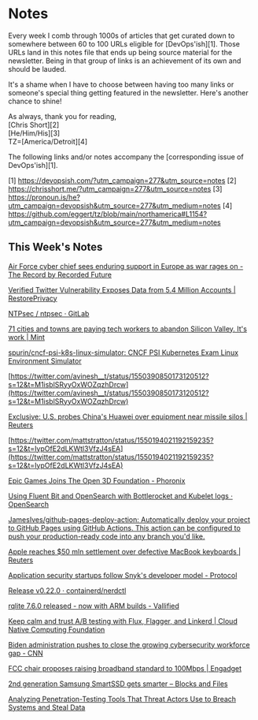 # Notes

Every week I comb through 1000s of articles that get curated down to somewhere between 60 to 100 URLs eligible for [DevOps'ish][1]. Those URLs land in this notes file that ends up being source material for the newsletter. Being in that group of links is an achievement of its own and should be lauded.

It's a shame when I have to choose between having too many links or someone's special thing getting featured in the newsletter. Here's another chance to shine!

As always, thank you for reading,  
[Chris Short][2]  
[He/Him/His][3]  
TZ=[America/Detroit][4]

The following links and/or notes accompany the [corresponding issue of DevOps'ish][1].

[1] https://devopsish.com/?utm_campaign=277&utm_source=notes
[2] https://chrisshort.me/?utm_campaign=277&utm_source=notes
[3] https://pronoun.is/he?utm_campaign=devopsish&utm_source=277&utm_medium=notes
[4] https://github.com/eggert/tz/blob/main/northamerica#L1154?utm_campaign=devopsish&utm_source=277&utm_medium=notes

## This Week's Notes

[Air Force cyber chief sees enduring support in Europe as war rages on - The Record by Recorded Future](https://therecord.media/air-force-cyber-chief-sees-enduring-support-in-europe-as-war-rages-on/)

[Verified Twitter Vulnerability Exposes Data from 5.4 Million Accounts | RestorePrivacy](https://restoreprivacy.com/twitter-vulnerability-exposes-5-million-accounts/)

[NTPsec / ntpsec · GitLab](https://gitlab.com/NTPsec/ntpsec)

[71 cities and towns are paying tech workers to abandon Silicon Valley. It's work | Mint](https://www.livemint.com/industry/human-resource/71-cities-and-towns-are-paying-tech-workers-to-abandon-silicon-valley-it-s-work-11657984562179.html)

[spurin/cncf-psi-k8s-linux-simulator: CNCF PSI Kubernetes Exam Linux Environment Simulator](https://github.com/spurin/cncf-psi-k8s-linux-simulator)

[https://twitter.com/avinesh__t/status/1550390850173120512?s=12&t=M1isblSRyyOxWOZqzhDrcw](https://twitter.com/avinesh__t/status/1550390850173120512?s=12&t=M1isblSRyyOxWOZqzhDrcw)

[Exclusive: U.S. probes China's Huawei over equipment near missile silos | Reuters](https://www.reuters.com/world/us/exclusive-us-probes-chinas-huawei-over-equipment-near-missile-silos-2022-07-21/)

[https://twitter.com/mattstratton/status/1550194021192159235?s=12&t=IypOfE2dLKWtl3VfzJ4sEA](https://twitter.com/mattstratton/status/1550194021192159235?s=12&t=IypOfE2dLKWtl3VfzJ4sEA)

[Epic Games Joins The Open 3D Foundation - Phoronix](https://www.phoronix.com/news/Epic-Games-Joins-Open-3D)

[Using Fluent Bit and OpenSearch with Bottlerocket and Kubelet logs · OpenSearch](https://opensearch.org/blog/technical-post/2022/07/bottlerocket-k8s-fluent-bit/)

[JamesIves/github-pages-deploy-action: Automatically deploy your project to GitHub Pages using GitHub Actions. This action can be configured to push your production-ready code into any branch you'd like.](https://github.com/JamesIves/github-pages-deploy-action)

[Apple reaches $50 mln settlement over defective MacBook keyboards | Reuters](https://www.reuters.com/legal/litigation/apple-reaches-50-mln-settlement-over-defective-macbook-keyboards-2022-07-19/)

[Application security startups follow Snyk's developer model - Protocol](https://www.protocol.com/enterprise/application-security-startups-developer-snyk)

[Release v0.22.0 · containerd/nerdctl](https://github.com/containerd/nerdctl/releases/tag/v0.22.0)

[rqlite 7.6.0 released - now with ARM builds - Vallified](https://www.philipotoole.com/rqlite-7-6-0-released/)

[Keep calm and trust A/B testing with Flux, Flagger, and Linkerd | Cloud Native Computing Foundation](https://www.cncf.io/blog/2022/07/21/keep-calm-and-trust-a-b-testing-with-flux-flagger-and-linkerd/)

[Biden administration pushes to close the growing cybersecurity workforce gap - CNN](https://www.cnn.com/2022/07/19/tech/biden-cyber-workforce-gap/index.html)

[FCC chair proposes raising broadband standard to 100Mbps | Engadget](https://www.engadget.com/fcc-chairwoman-proposes-100mbps-broadband-standard-181617127.html)

[2nd generation Samsung SmartSSD gets smarter – Blocks and Files](https://blocksandfiles.com/2022/07/21/gen-2-samsung-smartssd-gets-smarter/)

[Analyzing Penetration-Testing Tools That Threat Actors Use to Breach Systems and Steal Data](https://www.trendmicro.com/en_us/research/22/g/analyzing-penetration-testing-tools-that-threat-actors-use-to-br.html)
